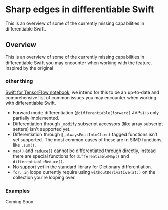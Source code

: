 # Sharp edges in differentiable Swift

This is an overview of some of the currently missing capabilities in differentiable Swift.

## Overview

This is an overview of some of the currently missing capabilities in differentiable Swift you may encounter when working with the feature. Inspired by the original 
 
 ### other thing 

[Swift for TensorFlow notebook](https://www.tensorflow.org/swift/tutorials/Swift_autodiff_sharp_edges), we intend for this to be an up-to-date and comprehensive list of common issues you may encounter when working with differentiable Swift.

- Forward mode differentiation (`@differentiable(forward)` JVPs) is only partially implemented.
- Differentiation through `_modify` subscript accessors (like array subscript setters) isn't supported yet.
- Differentiation through `@_alwaysEmitIntoClient` tagged functions isn’t yet supported. The most common cases of these are in SIMD functions, like `.sum()`.
- `map()` and `reduce()` cannot be differentiated through directly, instead there are special functions for `differentiableMap()` and `differentiableReduce()`.
- No support yet in the standard library for Dictionary differentiation.
- `for..in` loops currently require using `withoutDerivative(at:)` on the collection you're looping over.

### Examples
Coming Soon
